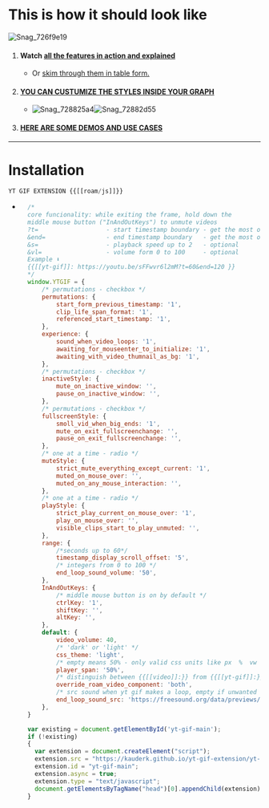# This is how it should look like
![Snag_726f9e19](https://user-images.githubusercontent.com/65237382/136782227-2fa80c84-bf90-47c2-aa85-e07852c589e7.png)


1. #### Watch [all the features in action and explained](https://www.youtube.com/watch?v=RW_vkyf0Uek&list=PLsUa74AKSzOrSLn0hYz6taAuQ_XfhPQIg&index=1)
      - Or [skim through them in table form.](https://github.com/kauderk/kauderk.github.io/tree/main/yt-gif-extension#features) 
3. #### [YOU CAN CUSTUMIZE THE STYLES INSIDE YOUR GRAPH](https://github.com/kauderk/kauderk.github.io/tree/main/yt-gif-extension/themes)
      - ![Snag_728825a4](https://user-images.githubusercontent.com/65237382/136785359-91e3fa14-d1fe-40df-98a7-79d4539109f1.png)![Snag_72882d55](https://user-images.githubusercontent.com/65237382/136785363-98206bb8-8ef7-4270-a60d-28ccc09c7875.png)   
4. #### [HERE ARE SOME DEMOS AND USE CASES](https://github.com/kauderk/kauderk.github.io/tree/main/yt-gif-extension/install/DEMOS)

---

# Installation




```javascript
YT GIF EXTENSION {{[[roam/js]]}}
```

  - ```javascript
      /*
      core funcionality: while exiting the frame, hold down the 
      middle mouse button ("InAndOutKeys") to unmute videos
      ?t=                   - start timestamp boundary - get the most out the extension - optional
      &end=                 - end timestamp boundary   - get the most out the extension - optional
      &s=                   - playback speed up to 2   - optional 
      &vl=                  - volume form 0 to 100     - optional
      Example ⬇️
      {{[[yt-gif]]: https://youtu.be/sFFwvr6l2mM?t=60&end=120 }}
      */
      window.YTGIF = {
          /* permutations - checkbox */
          permutations: {
              start_form_previous_timestamp: '1',
              clip_life_span_format: '1',
              referenced_start_timestamp: '1',
          },
          experience: {
              sound_when_video_loops: '1',
              awaiting_for_mouseenter_to_initialize: '1',
              awaiting_with_video_thumnail_as_bg: '1',
          },
          /* permutations - checkbox */
          inactiveStyle: {
              mute_on_inactive_window: '',
              pause_on_inactive_window: '',
          },
          /* permutations - checkbox */
          fullscreenStyle: {
              smoll_vid_when_big_ends: '1',
              mute_on_exit_fullscreenchange: '',
              pause_on_exit_fullscreenchange: '',
          },
          /* one at a time - radio */
          muteStyle: {
              strict_mute_everything_except_current: '1',
              muted_on_mouse_over: '',
              muted_on_any_mouse_interaction: '',
          },
          /* one at a time - radio */
          playStyle: {
              strict_play_current_on_mouse_over: '1',
              play_on_mouse_over: '',
              visible_clips_start_to_play_unmuted: '',
          },
          range: {
              /*seconds up to 60*/
              timestamp_display_scroll_offset: '5',
              /* integers from 0 to 100 */
              end_loop_sound_volume: '50',
          },
          InAndOutKeys: {
              /* middle mouse button is on by default */
              ctrlKey: '1',
              shiftKey: '',
              altKey: '',
          },
          default: {
              video_volume: 40,
              /* 'dark' or 'light' */
              css_theme: 'light',
              /* empty means 50% - only valid css units like px  %  vw */
              player_span: '50%',
              /* distinguish between {{[[video]]:}} from {{[[yt-gif]]:}} or 'both' which is also valid*/
              override_roam_video_component: 'both',
              /* src sound when yt gif makes a loop, empty if unwanted */
              end_loop_sound_src: 'https://freesound.org/data/previews/256/256113_3263906-lq.mp3',
          },
      }

      var existing = document.getElementById('yt-gif-main');
      if (!existing) 
      {
        var extension = document.createElement("script");
        extension.src = "https://kauderk.github.io/yt-gif-extension/yt-gif-main.js";
        extension.id = "yt-gif-main";
        extension.async = true;
        extension.type = "text/javascript";
        document.getElementsByTagName("head")[0].appendChild(extension);
      }
     ```




ﾠ
